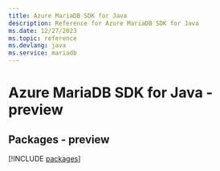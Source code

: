 ```yaml
---
title: Azure MariaDB SDK for Java
description: Reference for Azure MariaDB SDK for Java
ms.date: 12/27/2023
ms.topic: reference
ms.devlang: java
ms.service: mariadb
---
```

# Azure MariaDB SDK for Java - preview
## Packages - preview
[!INCLUDE [packages](mariadb-index.md)]
